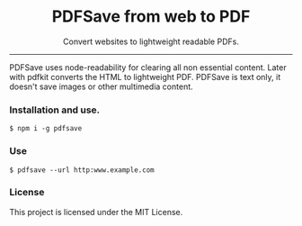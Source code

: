 <h1 align="center"> PDFSave from web to PDF </h1>

<p align="center"> Convert websites to lightweight readable PDFs. </p>

<hr/>

<p>PDFSave uses node-readability for clearing all non essential content. Later with pdfkit converts the HTML to lightweight PDF. PDFSave is text only, it doesn't save images or other multimedia content. </p>

<h3>Installation and use. </h3>

```shell
$ npm i -g pdfsave
```

<h3>Use</h3>

```shell
$ pdfsave --url http:www.example.com
```

<h3>License</h3>

This project is licensed under the MIT License.
